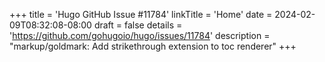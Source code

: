 +++
title = 'Hugo GitHub Issue #11784'
linkTitle = 'Home'
date = 2024-02-09T08:32:08-08:00
draft = false
details = 'https://github.com/gohugoio/hugo/issues/11784'
description = "markup/goldmark: Add strikethrough extension to toc renderer"
+++

